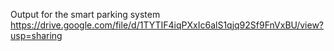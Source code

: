 Output for the smart parking system 
https://drive.google.com/file/d/1TYTIF4iqPXxIc6alS1qjq92Sf9FnVxBU/view?usp=sharing
